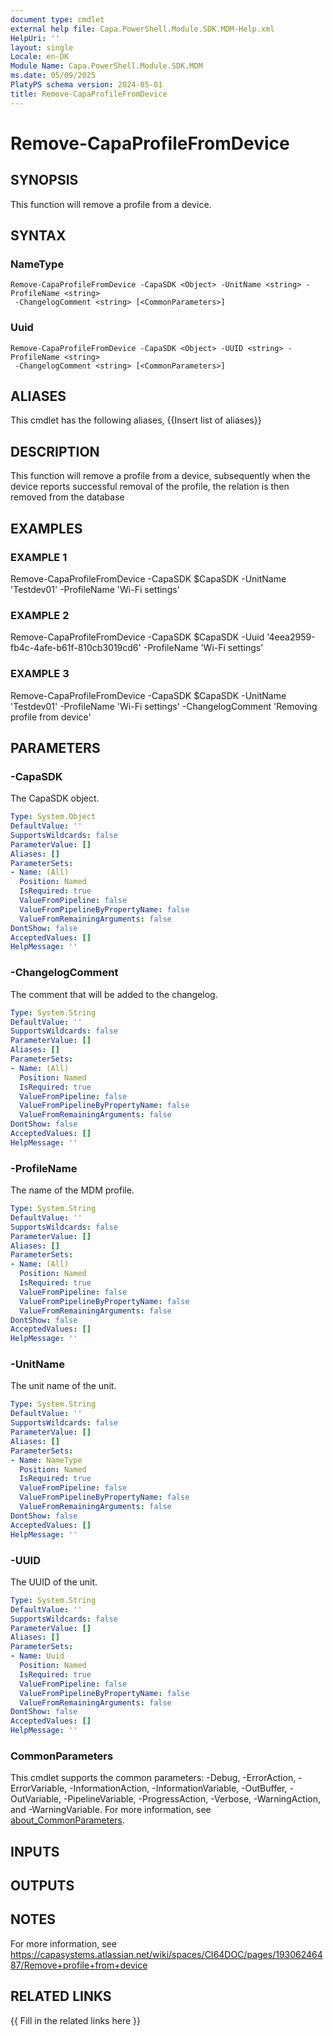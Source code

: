 ```yaml
---
document type: cmdlet
external help file: Capa.PowerShell.Module.SDK.MDM-Help.xml
HelpUri: ''
layout: single
Locale: en-DK
Module Name: Capa.PowerShell.Module.SDK.MDM
ms.date: 05/09/2025
PlatyPS schema version: 2024-05-01
title: Remove-CapaProfileFromDevice
---
```


# Remove-CapaProfileFromDevice

## SYNOPSIS

This function will remove a profile from a device.

## SYNTAX

### NameType

```
Remove-CapaProfileFromDevice -CapaSDK <Object> -UnitName <string> -ProfileName <string>
 -ChangelogComment <string> [<CommonParameters>]
```

### Uuid

```
Remove-CapaProfileFromDevice -CapaSDK <Object> -UUID <string> -ProfileName <string>
 -ChangelogComment <string> [<CommonParameters>]
```

## ALIASES

This cmdlet has the following aliases,
  {{Insert list of aliases}}

## DESCRIPTION

This function will remove a profile from a device, subsequently when the device reports successful removal of the profile, the relation is then removed from the database

## EXAMPLES

### EXAMPLE 1

Remove-CapaProfileFromDevice -CapaSDK $CapaSDK -UnitName 'Testdev01' -ProfileName 'Wi-Fi settings'

### EXAMPLE 2

Remove-CapaProfileFromDevice -CapaSDK $CapaSDK -Uuid '4eea2959-fb4c-4afe-b61f-810cb3019cd6' -ProfileName 'Wi-Fi settings'

### EXAMPLE 3

Remove-CapaProfileFromDevice -CapaSDK $CapaSDK -UnitName 'Testdev01' -ProfileName 'Wi-Fi settings' -ChangelogComment 'Removing profile from device'

## PARAMETERS

### -CapaSDK

The CapaSDK object.

```yaml
Type: System.Object
DefaultValue: ''
SupportsWildcards: false
ParameterValue: []
Aliases: []
ParameterSets:
- Name: (All)
  Position: Named
  IsRequired: true
  ValueFromPipeline: false
  ValueFromPipelineByPropertyName: false
  ValueFromRemainingArguments: false
DontShow: false
AcceptedValues: []
HelpMessage: ''
```

### -ChangelogComment

The comment that will be added to the changelog.

```yaml
Type: System.String
DefaultValue: ''
SupportsWildcards: false
ParameterValue: []
Aliases: []
ParameterSets:
- Name: (All)
  Position: Named
  IsRequired: true
  ValueFromPipeline: false
  ValueFromPipelineByPropertyName: false
  ValueFromRemainingArguments: false
DontShow: false
AcceptedValues: []
HelpMessage: ''
```

### -ProfileName

The name of the MDM profile.

```yaml
Type: System.String
DefaultValue: ''
SupportsWildcards: false
ParameterValue: []
Aliases: []
ParameterSets:
- Name: (All)
  Position: Named
  IsRequired: true
  ValueFromPipeline: false
  ValueFromPipelineByPropertyName: false
  ValueFromRemainingArguments: false
DontShow: false
AcceptedValues: []
HelpMessage: ''
```

### -UnitName

The unit name of the unit.

```yaml
Type: System.String
DefaultValue: ''
SupportsWildcards: false
ParameterValue: []
Aliases: []
ParameterSets:
- Name: NameType
  Position: Named
  IsRequired: true
  ValueFromPipeline: false
  ValueFromPipelineByPropertyName: false
  ValueFromRemainingArguments: false
DontShow: false
AcceptedValues: []
HelpMessage: ''
```

### -UUID

The UUID of the unit.

```yaml
Type: System.String
DefaultValue: ''
SupportsWildcards: false
ParameterValue: []
Aliases: []
ParameterSets:
- Name: Uuid
  Position: Named
  IsRequired: true
  ValueFromPipeline: false
  ValueFromPipelineByPropertyName: false
  ValueFromRemainingArguments: false
DontShow: false
AcceptedValues: []
HelpMessage: ''
```

### CommonParameters

This cmdlet supports the common parameters: -Debug, -ErrorAction, -ErrorVariable,
-InformationAction, -InformationVariable, -OutBuffer, -OutVariable, -PipelineVariable,
-ProgressAction, -Verbose, -WarningAction, and -WarningVariable. For more information, see
[about_CommonParameters](https://go.microsoft.com/fwlink/?LinkID=113216).

## INPUTS

## OUTPUTS

## NOTES

For more information, see https://capasystems.atlassian.net/wiki/spaces/CI64DOC/pages/19306246487/Remove+profile+from+device


## RELATED LINKS

{{ Fill in the related links here }}


